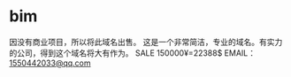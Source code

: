 # bim
因没有商业项目，所以将此域名出售。
这是一个非常简洁，专业的域名。有实力的公司，得到这个域名将大有作为。
SALE 150000¥=22388$
EMAIL：1550442033@qq.com
